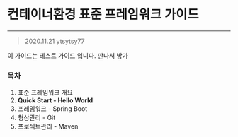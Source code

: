 # 컨테이너환경 표준 프레임워크 가이드
---
> 2020.11.21 ytsytsy77

이 가이드는 테스트 가이드 입니다.
만나서 방가

### 목차
1. 표준 프레임워크 개요
1. **Quick Start - Hello World**
1. 프레임워크 - Spring Boot
1. 형상관리 - Git
1. 프로젝트관리 - Maven


